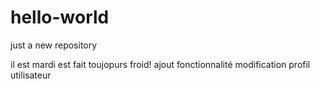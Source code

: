 # hello-world
just a new repository

il est mardi est fait toujopurs froid!
ajout fonctionnalité modification profil utilisateur
